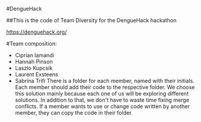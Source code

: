 #DengueHack

##This is the code of Team Diversity for the DengueHack hackathon

https://denguehack.org/

#Team composition:
 * Ciprian Iamandi
 * Hannah Pinson
 * Laszlo Kupcsik
 * Laurent Exsteens
 * Sabrina Trifi
 There is a folder for each member, named with their initials.
 Each member should add their code to the respective folder.
 We choose this solution mainly because each one of us will be exploring different solutions.
 In addition to that, we don't have to waste time fixing merge conflicts.
 If a member wants to use or change code written by another member, they can copy the code in their folder.
